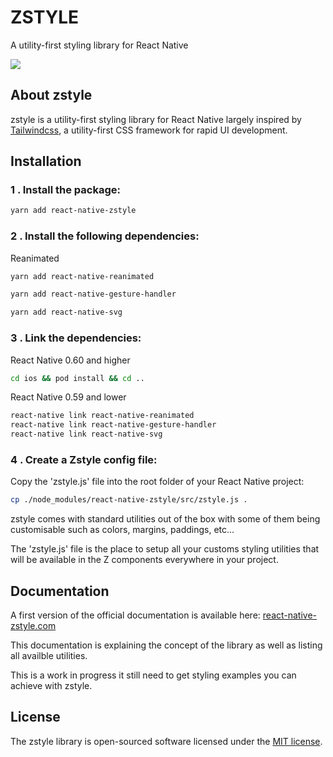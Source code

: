 # ZSTYLE
A utility-first styling library for React Native

<a href="https://img.shields.io/badge/build-alpha-green.svg"><img src="https://img.shields.io/badge/build-alpha-green.svg"></a>

## About zstyle

zstyle is a utility-first styling library for React Native largely inspired by [Tailwindcss](https://tailwindcss.com/), a utility-first CSS framework for rapid UI development.

## Installation

### 1 . Install the package:
```bash
yarn add react-native-zstyle
```

### 2 . Install the following dependencies:

Reanimated
```bash
yarn add react-native-reanimated
```
```bash
yarn add react-native-gesture-handler
```
```bash
yarn add react-native-svg
```
### 3 . Link the dependencies:

React Native 0.60 and higher
```bash
cd ios && pod install && cd ..
```
React Native 0.59 and lower
```bash
react-native link react-native-reanimated
react-native link react-native-gesture-handler
react-native link react-native-svg
```
### 4 . Create a Zstyle config file:

Copy the 'zstyle.js' file into the root folder of your React Native project:

```bash
cp ./node_modules/react-native-zstyle/src/zstyle.js .
```

zstyle comes with standard utilities out of the box with some of them being customisable such as colors, margins, paddings, etc... 

The 'zstyle.js' file is the place to setup all your customs styling utilities that will be available in the Z components everywhere in your project.

## Documentation

A first version of the official documentation is available here: [react-native-zstyle.com](https://react-native-zstyle.com/)

This documentation is explaining the concept of the library as well as listing all availble utilities.

This is a work in progress it still need to get styling examples you can achieve with zstyle.

## License

The zstyle library is open-sourced software licensed under the [MIT license](https://opensource.org/licenses/MIT).
